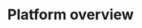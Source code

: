 ---
title: 'Platform overview'
description: 'Arbitrum is a suite of Ethereum scaling solutions that includes Arbitrum One, Arbitrum Nova, Stylus, Orbit, and the Arbitrum Bridge. This overview introduces Arbitrum as a platform of tools and products.'
sidebar_label: 'Platform overview'
---   